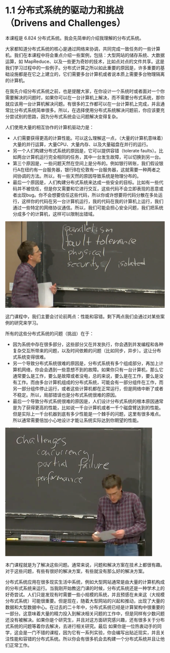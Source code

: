 # 1.1 分布式系统的驱动力和挑战（Drivens and Challenges）

本课程是 6.824 分布式系统。我会先简单的介绍我理解的分布式系统。

大家都知道分布式系统的核心是通过网络来协调，共同完成一致任务的一些计算机。我们在本课程中将会重点介绍一些案例，包括：大型网站的储存系统、大数据运算，如 MapReduce、以及一些更为奇妙的技术，比如点对点的文件共享。这是我们学习过程中的一些例子。分布式计算之所以如此重要的原因是，许多重要的基础设施都是在它之上建立的，它们需要多台计算机或者说本质上需要多台物理隔离的计算机。

在我先介绍分布式系统之前，也是提醒大家，在你设计一个系统时或者面对一个你需要解决的问题时，如果你可以在一台计算机上解决，而不需要分布式系统，那你就应该用一台计算机解决问题。有很多的工作都可以在一台计算机上完成，并且通常比分布式系统简单很多。所以，在选择使用分布式系统解决问题前，你应该要充分尝试别的思路，因为分布式系统会让问题解决变得复杂。

人们使用大量的相互协作的计算机驱动力是：

* 人们需要获得更高的计算性能。可以这么理解这一点，（大量的计算机意味着）大量的并行运算，大量CPU、大量内存、以及大量磁盘在并行的运行。
* 另一个人们构建分布式系统的原因是，它可以提供容错（tolerate faults）。比如两台计算机运行完全相同的任务，其中一台发生故障，可以切换到另一台。
* 第三个原因是，一些问题天然在空间上是分布的。例如银行转账，我们假设银行A在纽约有一台服务器，银行B在伦敦有一台服务器，这就需要一种两者之间协调的方法。所以，有一些天然的原因导致系统是物理分布的。
* 最后一个原因是，人们构建分布式系统来达成一些安全的目标。比如有一些代码并不被信任，但是你又需要和它进行交互，这些代码不会立即表现的恶意或者出现bug。你不会想要信任这些代码，所以你或许想要将代码分散在多处运行，这样你的代码在另一台计算机运行，我的代码在我的计算机上运行，我们通过一些特定的网络协议通信。所以，我们可能会担心安全问题，我们把系统分成多个的计算机，这样可以限制出错域。

![](<../.gitbook/assets/image (179).png>)

这门课程中，我们主要会讨论前两点：性能和容错。剩下两点我们会通过对某些案例的研究来学习。

所有的这些分布式系统的问题（挑战）在于：

* 因为系统中存在很多部分，这些部分又在并发执行，你会遇到并发编程和各种复杂交互所带来的问题，以及时间依赖的问题（比如同步，异步）。这让分布式系统变得很难。
* 另一个导致分布式系统很难的原因是，分布式系统有多个组成部分，再加上计算机网络，你会会遇到一些意想不到的故障。如果你只有一台计算机，那么它通常要么是工作，要么是故障或者没电，总的来说，要么是在工作，要么是没有工作。而由多台计算机组成的分布式系统，可能会有一部分组件在工作，而另一部分组件停止运行，或者这些计算机都在正常运行，但是网络中断了或者不稳定。所以，局部错误也是分布式系统很难的原因。
* 最后一个导致分布式系统很难的原因是，人们设计分布式系统的根本原因通常是为了获得更高的性能，比如说一千台计算机或者一千个磁盘臂达到的性能。但是实际上一千台机器到底有多少性能是一个棘手的问题，这里有很多难点。所以通常需要倍加小心地设计才能让系统实际达到你期望的性能。

![](<../.gitbook/assets/image (180).png>)

本门课程就是为了解决这些问题。通常来说，问题和解决方案在技术上都很有趣。对于这些问题，有些有很好的解决方案，有些就没有那么好的解决方案。

分布式系统应用在很多现实生活中系统，例如大型网站通常是由大量的计算机构成的分布式系统来运行。当我刚开始教这门课的时候，分布式系统还是一种学术上的好奇尝试。人们只是发现有时需要一些小规模的系统，并且预感在未来这（大规模分布式系统）可能很重要。但是现在，随着大型网站的兴起和推动，出现了大量的数据和大型数据中心。在过去的二十年中，分布式系统已经是计算架构中很重要的一部分。这意味着大量的精力投入到解决相关问题的工作中，但是同样有少数问题还没有被解决。如果你是个研究生，并且对这方面研究感兴趣，还有很多关于分布式系统的问题等着你去解决，去进行相关研究。最后 如果你是一位热衷动手的同学，这会是一门不错的课程，因为它有一系列实验，你会编写出贴近现实，并且关注性能和容错的分布式系统。所以你会有很多机会去构建一个分布式系统并且让他们正常工作。
